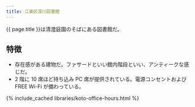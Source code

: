 ```yaml
---
title: 江東区深川図書館
---
```


{{ page.title }}は清澄庭園のそばにある図書館だ。

## 特徴

* 存在感がある建物だ。ファサードといい館内階段といい、アンティークな感じだ。
* 2 階に 10 席ほど持ち込み PC 席が提供されている。電源コンセントおよび FREE Wi-Fi が備わっている。

{% include_cached libraries/koto-office-hours.html %}
